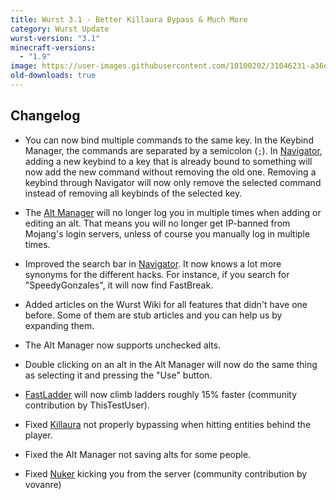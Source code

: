 ```yaml
---
title: Wurst 3.1 - Better Killaura Bypass & Much More
category: Wurst Update
wurst-version: "3.1"
minecraft-versions:
  - "1.9"
image: https://user-images.githubusercontent.com/10100202/31046231-a36e09f6-a5f5-11e7-95b9-56a78ceb64c3.jpg
old-downloads: true
---
```

## Changelog

- You can now bind multiple commands to the same key. In the Keybind Manager, the commands are separated by a semicolon (`;`). In [Navigator](https://wurst.wiki/navigator), adding a new keybind to a key that is already bound to something will now add the new command without removing the old one. Removing a keybind through Navigator will now only remove the selected command instead of removing all keybinds of the selected key.

- The [Alt Manager](/wiki/Special_Features/Alt_Manager) will no longer log you in multiple times when adding or editing an alt. That means you will no longer get IP-banned from Mojang's login servers, unless of course you manually log in multiple times.

- Improved the search bar in [Navigator](https://wurst.wiki/navigator). It now knows a lot more synonyms for the different hacks. For instance, if you search for "SpeedyGonzales", it will now find FastBreak.

- Added articles on the Wurst Wiki for all features that didn't have one before. Some of them are stub articles and you can help us by expanding them.

- The Alt Manager now supports unchecked alts.

- Double clicking on an alt in the Alt Manager will now do the same thing as selecting it and pressing the "Use" button.

- [FastLadder](https://wurst.wiki/fastladder) will now climb ladders roughly 15% faster (community contribution by ThisTestUser).

- Fixed [Killaura](https://wurst.wiki/killaura) not properly bypassing when hitting entities behind the player.

- Fixed the Alt Manager not saving alts for some people.

- Fixed [Nuker](https://wurst.wiki/nuker) kicking you from the server (community contribution by vovanre)
